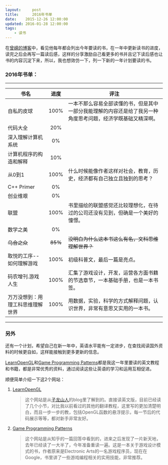```yaml
---
layout:     post
title:      2016年书单
date:    2015-12-26 12:00:00   
updated: 2016-01-28 12:00:00
tags:
    - 读书
---
```

在[曾嵘的博客](http://zengrong.net)中，看见他每年都会列出今年要读的书，在一年中更新读书的进度，读完之后会再写一篇读后感，这样的分享激励自己看更多的书并且记下读后感也让书的内容沉淀下来，所以，我也想效仿一下，列一下新的一年计划要读的书。

### 2016年书单：
------

书名 | 进度 | 评注
----|:-----:|-----
自私的皮球|100%|一本不那么容易全部读懂的书，但是其中一部分我能理解的内容还是给了我另一种角度思考问题，经济学既基础又精深啊。
代码大全|20%|
深入理解计算机系统|0%|
计算机程序的构造和解释|10%|
从0到1|100%|什么时候能像作者这样对社会，教育，历史，经济都有自己独立且独到的思考？
C++ Primer|0%|
创业维艰|0%|
联盟|100%|书里描绘的联盟感觉还比较理想化，在待过的公司还没有见到，但确是一个美好的憧憬。
数学之美|0%|
<del>乌合之众</del> |<del>85%</del>| <del>没明白为什么这本书这么有名，文科思维理解世界？</del>
取悦的工序--如何理解游戏|100%|初级科普文，最后一篇是亮点。
码农增刊.游戏人生 | 100% | 汇集了游戏设计，开发，运营各方面书籍的节选章节，一本基础手册，也是一本书签。
万万没想到：用理工科思维理解世界 | 100% | 用数据，实验，科学的方式解释问题，认识世界，非常有意思又实用的一本书。

---------

### 另外
还有一个计划，希望自己在新一年中，英语水平能有一定进步，在查找阅读国外资料的时候更自如，这样能接触到更多更新的信息。

[LearnOpenGL](http://learnopengl.com)和[Game Programming Patterns](http://gameprogrammingpatterns.com)都是我这一年里要读的英文教程和书籍，都是非常优秀的资料，通过阅读这些让英语的学习和运用互相促进。

顺便简单介绍一下这2个网站：

1. [LearnOpenGL](http://learnopengl.com)

    > 这个网站是从[子龙山人](http://zilongshanren.com/blog/2015-11-23-a-few-good-habit-i-keep-for-years.html)的blog里了解到的。直接读英文版，目前已经读了几个小节，对比我以前看过的其他的翻译教程，这里写的更加清楚明白，而且一步一步的教，包括OpenGL函数的悬浮提示，每一节后的代码展示等等，都对新手非常友好。

2. [Game Programming Patterns](http://gameprogrammingpatterns.com)

    > 这个网站是从知乎的一篇回答中看到的，进来之后发现了一片新天地，去年已经读了一大半了，今年准备重读一遍。这是一本关于游戏设计模式的书，作者原来是Electronic Arts的一名游戏程序员，现在在Google，书里讲了一些游戏编程相关的实用技能，非常推荐。
